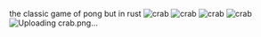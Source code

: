 the classic game of pong but in rust 
![crab](https://github.com/grandmasponge/pong/assets/73469941/9c950745-46ec-4e81-a75d-98adca1dc31c)
![crab](https://github.com/grandmasponge/pong/assets/73469941/f22cf274-b18d-4ed9-bd4b-9b5291d0d4a6)
![crab](https://github.com/grandmasponge/pong/assets/73469941/5d3fd13e-997a-4531-bb94-43af511327d3)
![crab](https://github.com/grandmasponge/pong/assets/73469941/85fb36e7-bf0d-45fb-9ac9-757148add16c)
![Uploading crab.png…]()


